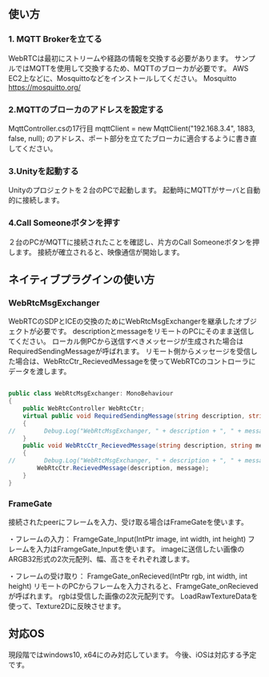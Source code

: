 ﻿## 使い方
### 1. MQTT Brokerを立てる
WebRTCは最初にストリームや経路の情報を交換する必要があります。
サンプルではMQTTを使用して交換するため、MQTTのブローカが必要です。
AWS EC2上などに、Mosquittoなどをインストールしてください。
Mosquitto
https://mosquitto.org/

### 2.MQTTのブローカのアドレスを設定する
MqttController.csの17行目
 mqttClient = new MqttClient("192.168.3.4", 1883, false, null);
のアドレス、ポート部分を立てたブローカに適合するように書き直してください。

### 3.Unityを起動する
Unityのプロジェクトを２台のPCで起動します。
起動時にMQTTがサーバと自動的に接続します。

### 4.Call Someoneボタンを押す
２台のPCがMQTTに接続されたことを確認し、片方のCall Someoneボタンを押します。
接続が確立されると、映像通信が開始します。

## ネイティブプラグインの使い方
### WebRtcMsgExchanger
WebRTCのSDPとICEの交換のためにWebRtcMsgExchangerを継承したオブジェクトが必要です。
descriptionとmessageをリモートのPCにそのまま送信してください。
ローカル側PCから送信すべきメッセージが生成された場合はRequiredSendingMessageが呼ばれます。
リモート側からメッセージを受信した場合は、WebRtcCtr_RecievedMessageを使ってWebRTCのコントローラにデータを渡します。

```csharp:WebRtcMsgExchanger.cs

public class WebRtcMsgExchanger: MonoBehaviour
{
    public WebRtcController WebRtcCtr;
    virtual public void RequiredSendingMessage(string description, string message)
    {
//        Debug.Log("WebRtcMsgExchanger, " + description + ", " + message);
    }
    public void WebRtcCtr_RecievedMessage(string description, string message)
    {
//        Debug.Log("WebRtcMsgExchanger, " + description + ", " + message);
        WebRtcCtr.RecievedMessage(description, message);
    }
}

```


### FrameGate
接続されたpeerにフレームを入力、受け取る場合はFrameGateを使います。

・フレームの入力：
 FramgeGate_Input(IntPtr image, int width, int height)
フレームを入力はFramgeGate_Inputを使います。
imageに送信したい画像のARGB32形式の2次元配列、幅、高さをそれぞれ渡します。

・フレームの受け取り：
FramgeGate_onRecieved(IntPtr rgb, int width, int height)
リモートのPCからフレームを入力されると、FramgeGate_onRecievedが呼ばれます。
rgbは受信した画像の2次元配列です。
LoadRawTextureDataを使って、Texture2Dに反映させます。


## 対応OS
現段階ではwindows10, x64にのみ対応しています。
今後、iOSは対応する予定です。

